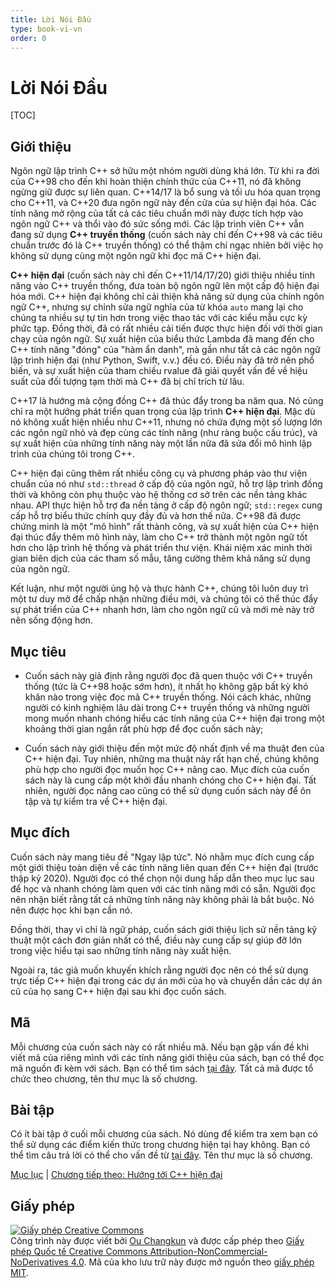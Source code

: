 ```yaml
---
title: Lời Nói Đầu
type: book-vi-vn
order: 0
---
```

# Lời Nói Đầu

[TOC]

## Giới thiệu

Ngôn ngữ lập trình C++ sở hữu một nhóm người dùng khá lớn. Từ khi ra đời của C++98 cho đến khi hoàn thiện chính thức của C++11, nó đã không ngừng giữ được sự liên quan. C++14/17 là bổ sung và tối ưu hóa quan trọng cho C++11, và C++20 đưa ngôn ngữ này đến cửa của sự hiện đại hóa. Các tính năng mở rộng của tất cả các tiêu chuẩn mới này được tích hợp vào ngôn ngữ C++ và thổi vào đó sức sống mới.
Các lập trình viên C++ vẫn đang sử dụng **C++ truyền thống** (cuốn sách này chỉ đến C++98 và các tiêu chuẩn trước đó là C++ truyền thống) có thể thậm chí ngạc nhiên bởi việc họ không sử dụng cùng một ngôn ngữ khi đọc mã C++ hiện đại.

**C++ hiện đại** (cuốn sách này chỉ đến C++11/14/17/20) giới thiệu nhiều tính năng vào C++ truyền thống, đưa toàn bộ ngôn ngữ lên một cấp độ hiện đại hóa mới. C++ hiện đại không chỉ cải thiện khả năng sử dụng của chính ngôn ngữ C++, nhưng sự chỉnh sửa ngữ nghĩa của từ khóa `auto` mang lại cho chúng ta nhiều sự tự tin hơn trong việc thao tác với các kiểu mẫu cực kỳ phức tạp. Đồng thời, đã có rất nhiều cải tiến được thực hiện đối với thời gian chạy của ngôn ngữ. Sự xuất hiện của biểu thức Lambda đã mang đến cho C++ tính năng "đóng" của "hàm ẩn danh", mà gần như tất cả các ngôn ngữ lập trình hiện đại (như Python, Swift, v.v.) đều có. Điều này đã trở nên phổ biến, và sự xuất hiện của tham chiếu rvalue đã giải quyết vấn đề về hiệu suất của đối tượng tạm thời mà C++ đã bị chỉ trích từ lâu.

C++17 là hướng mà cộng đồng C++ đã thúc đẩy trong ba năm qua. Nó cũng chỉ ra một hướng phát triển quan trọng của lập trình **C++ hiện đại**. Mặc dù nó không xuất hiện nhiều như C++11, nhưng nó chứa đựng một số lượng lớn các ngôn ngữ nhỏ và đẹp cùng các tính năng (như ràng buộc cấu trúc), và sự xuất hiện của những tính năng này một lần nữa đã sửa đổi mô hình lập trình của chúng tôi trong C++.

C++ hiện đại cũng thêm rất nhiều công cụ và phương pháp vào thư viện chuẩn của nó như `std::thread` ở cấp độ của ngôn ngữ, hỗ trợ lập trình đồng thời và không còn phụ thuộc vào hệ thống cơ sở trên các nền tảng khác nhau. API thực hiện hỗ trợ đa nền tảng ở cấp độ ngôn ngữ; `std::regex` cung cấp hỗ trợ biểu thức chính quy đầy đủ và hơn thế nữa. C++98 đã được chứng minh là một "mô hình" rất thành công, và sự xuất hiện của C++ hiện đại thúc đẩy thêm mô hình này, làm cho C++ trở thành một ngôn ngữ tốt hơn cho lập trình hệ thống và phát triển thư viện. Khái niệm xác minh thời gian biên dịch của các tham số mẫu, tăng cường thêm khả năng sử dụng của ngôn ngữ.

Kết luận, như một người ủng hộ và thực hành C++, chúng tôi luôn duy trì một tư duy mở để chấp nhận những điều mới, và chúng tôi có thể thúc đẩy sự phát triển của C++ nhanh hơn, làm cho ngôn ngữ cũ và mới mẻ này trở nên sống động hơn.

## Mục tiêu

- Cuốn sách này giả định rằng người đọc đã quen thuộc với C++ truyền thống (tức là C++98 hoặc sớm hơn), ít nhất họ không gặp bất kỳ khó khăn nào trong việc đọc mã C++ truyền thống. Nói cách khác, những người có kinh nghiệm lâu dài trong C++ truyền thống và những người mong muốn nhanh chóng hiểu các tính năng của C++ hiện đại trong một khoảng thời gian ngắn rất phù hợp để đọc cuốn sách này;

- Cuốn sách này giới thiệu đến một mức độ nhất định về ma thuật đen của C++ hiện đại. Tuy nhiên, những ma thuật này rất hạn chế, chúng không phù hợp cho người đọc muốn học C++ nâng cao. Mục đích của cuốn sách này là cung cấp một khởi đầu nhanh chóng cho C++ hiện đại. Tất nhiên, người đọc nâng cao cũng có thể sử dụng cuốn sách này để ôn tập và tự kiểm tra về C++ hiện đại.

## Mục đích

Cuốn sách này mang tiêu đề "Ngay lập tức". Nó nhằm mục đích cung cấp một giới thiệu toàn diện về các tính năng liên quan đến C++ hiện đại (trước thập kỷ 2020).
Người đọc có thể chọn nội dung hấp dẫn theo mục lục sau để học và nhanh chóng làm quen với các tính năng mới có sẵn.
Người đọc nên nhận biết rằng tất cả những tính năng này không phải là bắt buộc. Nó nên được học khi bạn cần nó.

Đồng thời, thay vì chỉ là ngữ pháp, cuốn sách giới thiệu lịch sử nền tảng kỹ thuật một cách đơn giản nhất có thể, điều này cung cấp sự giúp đỡ lớn trong việc hiểu tại sao những tính năng này xuất hiện.

Ngoài ra, tác giả muốn khuyến khích rằng người đọc nên có thể sử dụng trực tiếp C++ hiện đại trong các dự án mới của họ và chuyển dần các dự án cũ của họ sang C++ hiện đại sau khi đọc cuốn sách.
## Mã

Mỗi chương của cuốn sách này có rất nhiều mã. Nếu bạn gặp vấn đề khi viết mã của riêng mình với các tính năng giới thiệu của sách, bạn có thể đọc mã nguồn đi kèm với sách. Bạn có thể tìm sách [tại đây](../../code). Tất cả mã được tổ chức theo chương, tên thư mục là số chương.

## Bài tập

Có ít bài tập ở cuối mỗi chương của sách. Nó dùng để kiểm tra xem bạn có thể sử dụng các điểm kiến thức trong chương hiện tại hay không. Bạn có thể tìm câu trả lời có thể cho vấn đề từ [tại đây](../../exercise). Tên thư mục là số chương.

[Mục lục](./toc.md) | [Chương tiếp theo: Hướng tới C++ hiện đại](./01-intro.md)

## Giấy phép

<a rel="license" href="https://creativecommons.org/licenses/by-nc-nd/4.0/"><img alt="Giấy phép Creative Commons" style="border-width:0" src="https://i.creativecommons.org/l/by-nc-nd/4.0/88x31.png" /></a><br />Công trình này được viết bởi [Ou Changkun](https://changkun.de) và được cấp phép theo <a rel="license" href="https://creativecommons.org/licenses/by-nc-nd/4.0/">Giấy phép Quốc tế Creative Commons Attribution-NonCommercial-NoDerivatives 4.0</a>. Mã của kho lưu trữ này được mở nguồn theo [giấy phép MIT](../../LICENSE).
